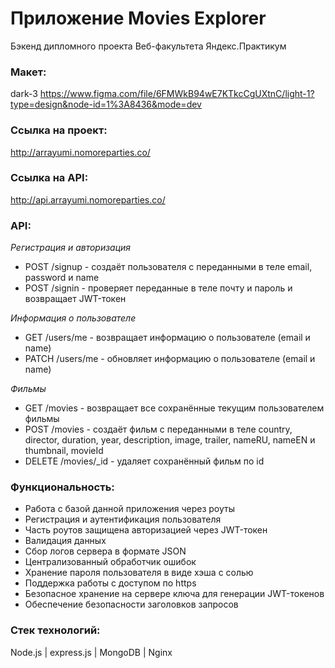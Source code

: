 # Приложение Movies Explorer
Бэкенд дипломного проекта Веб-факультета Яндекс.Практикум

### Макет:
 dark-3
https://www.figma.com/file/6FMWkB94wE7KTkcCgUXtnC/light-1?type=design&node-id=1%3A8436&mode=dev

### Ссылка на проект: 
http://arrayumi.nomoreparties.co/

### Ссылка на API: 
http://api.arrayumi.nomoreparties.co/

### API:
*Регистрация и авторизация*
* POST /signup - создаёт пользователя с переданными в теле email, password и name
* POST /signin - проверяет переданные в теле почту и пароль и возвращает JWT-токен

*Информация о пользователе*
* GET /users/me - возвращает информацию о пользователе (email и name)
* PATCH /users/me - обновляет информацию о пользователе (email и name)

*Фильмы*
* GET /movies - возвращает все сохранённые текущим пользователем фильмы
* POST /movies - создаёт фильм с переданными в теле country, director, duration, year, description, image, trailer, nameRU, nameEN и thumbnail, movieId
* DELETE /movies/_id - удаляет сохранённый фильм по id

### Функциональность:
* Работа с базой данной приложения через роуты
* Регистрация и аутентификация пользователя
* Часть роутов защищена авторизацией через JWT-токен
* Валидация данных
* Сбор логов сервера в формате JSON
* Централизованный обработчик ошибок
* Хранение пароля пользователя в виде хэша с солью
* Поддержка работы с доступом по https
* Безопасное хранение на сервере ключа для генерации JWT-токенов
* Обеспечение безопасности заголовков запросов

### Стек технологий:
Node.js | express.js | MongoDB | Nginx
